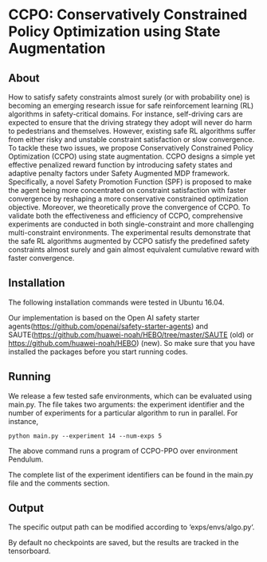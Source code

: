 # CCPO: Conservatively Constrained Policy Optimization using State Augmentation

## About 

How to satisfy safety constraints almost surely (or with probability one) is becoming an emerging research issue for safe reinforcement learning (RL) algorithms in safety-critical domains. For instance, self-driving cars are expected to ensure that the driving strategy they adopt will never do harm to pedestrians and themselves. However, existing safe RL algorithms suffer from either risky and unstable constraint satisfaction or slow convergence. To tackle these two issues, we propose Conservatively Constrained Policy Optimization (CCPO) using state augmentation. CCPO designs a simple yet effective penalized reward function by introducing safety states and adaptive penalty factors under Safety Augmented MDP framework. Specifically, a novel Safety Promotion Function (SPF) is proposed to make the agent being more concentrated on constraint satisfaction with faster convergence by reshaping a more conservative constrained optimization objective. Moreover, we theoretically prove the convergence of CCPO. To validate both the effectiveness and efficiency of CCPO, comprehensive experiments are conducted in both single-constraint and more challenging multi-constraint environments. The experimental results demonstrate that the safe RL algorithms augmented by CCPO satisfy the predefined safety constraints almost surely and gain almost equivalent cumulative reward with faster convergence.

## Installation 

The following installation commands were tested in Ubuntu 16.04.

Our implementation is based on the Open AI safety starter agents(https://github.com/openai/safety-starter-agents) and SAUTE(https://github.com/huawei-noah/HEBO/tree/master/SAUTE (old) or https://github.com/huawei-noah/HEBO) (new). So make sure that you have installed the packages before you start running codes.



## Running 

We release a few tested safe environments, which can be evaluated using main.py. The file takes two arguments: the experiment identifier and the number of experiments for a particular algorithm to run in parallel. For instance, 

```console 
python main.py --experiment 14 --num-exps 5
```

The above command runs a program of CCPO-PPO over environment Pendulum.

The complete list of the experiment identifiers can be found in the main.py file and the comments section.


## Output 

The specific output path can be modified according to ‘exps/envs/algo.py‘. 

By default no checkpoints are saved, but the results are tracked in the tensorboard.

